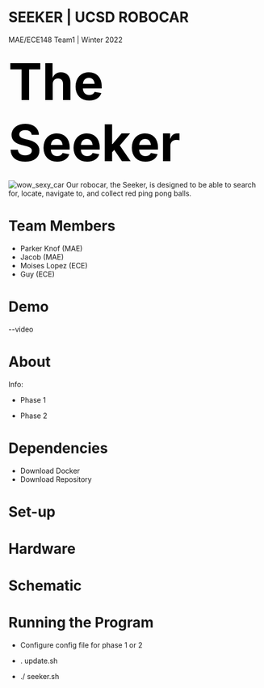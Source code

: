 # SEEKER | UCSD ROBOCAR
MAE/ECE148 Team1 | Winter 2022

<span style="color:black;font-weight:700;font-size:100px">
    The Seeker
</span>

![wow_sexy_car](https://user-images.githubusercontent.com/98067439/158714227-57dab3ee-9e0f-4304-a52e-a2eb704b6add.png)
Our robocar, the Seeker, is designed to be able to search for, locate, navigate to, and collect red ping pong balls.

# Team Members
- Parker Knof (MAE)
- Jacob (MAE)
- Moises Lopez (ECE)
- Guy (ECE)

# Demo

--video

# About

Info:

- Phase 1

- Phase 2
# Dependencies

- Download Docker
- Download Repository

# Set-up

# Hardware


# Schematic

# Running the Program

- Configure config file for phase 1 or 2

- . update.sh

- ./ seeker.sh
